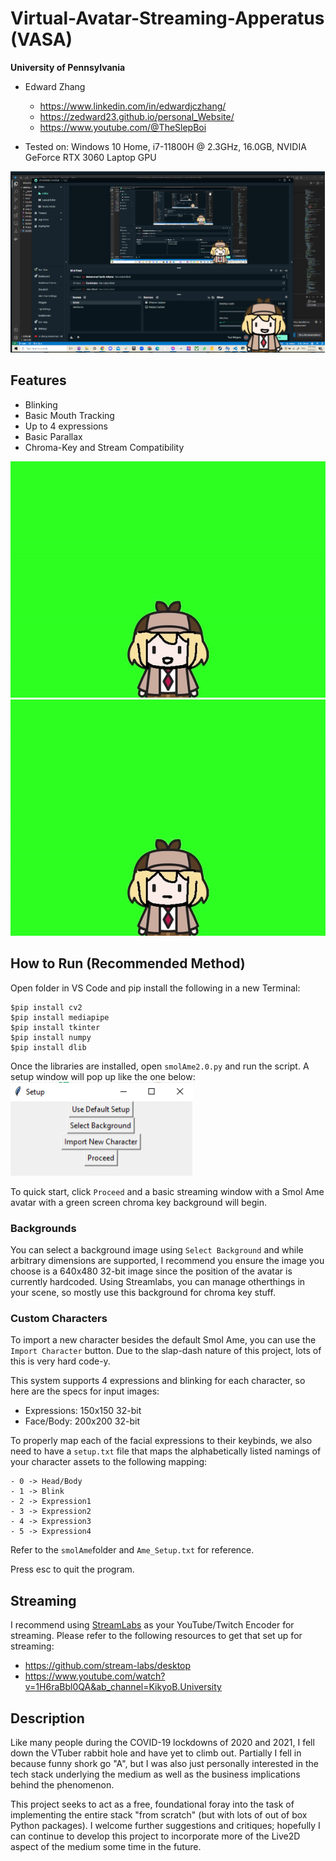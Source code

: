 Virtual-Avatar-Streaming-Apperatus (VASA)
================

**University of Pennsylvania**

* Edward Zhang
  * https://www.linkedin.com/in/edwardjczhang/
  * https://zedward23.github.io/personal_Website/
  * https://www.youtube.com/@TheSlepBoi
 
* Tested on: Windows 10 Home, i7-11800H @ 2.3GHz, 16.0GB, NVIDIA GeForce RTX 3060 Laptop GPU

![](thumbnail.png)

## Features
- Blinking
- Basic Mouth Tracking
- Up to 4 expressions
- Basic Parallax
- Chroma-Key and Stream Compatibility
 
![](ExpressionDemo.gif) ![](mouthDemo.gif)

## How to Run (Recommended Method)

Open folder in VS Code and pip install the following in a new Terminal:

```
$pip install cv2
$pip install mediapipe
$pip install tkinter
$pip install numpy
$pip install dlib
```
Once the libraries are installed, open `smolAme2.0.py` and run the script. 
A setup window will pop up like the one below:
![](setup.png)

To quick start, click `Proceed` and a basic streaming window with a Smol Ame avatar with a green screen chroma key background will begin. 

### Backgrounds

You can select a background image using `Select Background` and while arbitrary dimensions are supported, I recommend you ensure the image you choose is a 640x480 32-bit image since the position of the avatar is currently hardcoded.
Using Streamlabs, you can manage otherthings in your scene, so mostly use this background for chroma key stuff.

### Custom Characters

To import a new character besides the default Smol Ame, you can use the `Import Character` button. Due to the slap-dash nature of this project, lots of this is very hard code-y. 

This system supports 4 expressions and blinking for each character, so here are the specs for input images:
- Expressions: 150x150 32-bit
- Face/Body: 200x200 32-bit

To properly map each of the facial expressions to their keybinds, we also need to have a `setup.txt` file that maps the alphabetically listed namings of your character assets to the following mapping:
```
- 0 -> Head/Body
- 1 -> Blink
- 2 -> Expression1
- 3 -> Expression2
- 4 -> Expression3
- 5 -> Expression4
```

Refer to the `smolAme`folder and `Ame_Setup.txt` for reference.

Press esc to quit the program.

## Streaming

I recommend using [StreamLabs](https://streamlabs.com/) as your YouTube/Twitch Encoder for streaming. Please refer to the following resources to get that set up for streaming:
- https://github.com/stream-labs/desktop
- https://www.youtube.com/watch?v=1H6raBbl0QA&ab_channel=KikyoB.University

## Description
Like many people during the COVID-19 lockdowns of 2020 and 2021, I fell down the VTuber rabbit hole and have yet to climb out. Partially I fell in because funny shork go "A", but I was also just personally interested in the tech stack underlying the medium as well as the business implications behind the phenomenon.

This project seeks to act as a free, foundational foray into the task of implementing the entire stack "from scratch" (but with lots of out of box Python packages). I welcome further suggestions and critiques; hopefully I can continue to develop this project to incorporate more of the Live2D aspect of the medium some time in the future.



